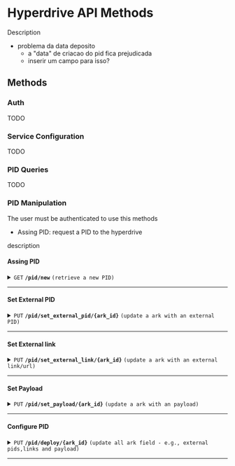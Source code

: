 # Hyperdrive API Methods

 Description 
 - problema da data deposito
	- a "data" de criacao do pid fica prejudicada
	- inserir um campo para isso?

## Methods


### Auth

TODO

### Service Configuration

TODO

### PID Queries

TODO

### PID Manipulation

The user must be authenticated to use this methods

- Assing PID: request a PID to the hyperdrive

description


#### Assing PID
<details>
 <summary><code>GET</code> <code><b>/pid/new</b></code> <code>(retrieve a new PID)</code></summary>

##### Parameters

> | name      |  type     | data type               | description                                                           |
> |----|---|---|---|
> | api_auth_key     |  required | str   | the api auth key  |

##### Responses

> | http code     | content-type                      | response                                                            |
> |----|---|---|
> | `200`         | `text/plain;charset=UTF-8`        | `{"pid":"8008/fk3abd1344"}`                                |
> | `400`         | `application/json`                | `{"code":"400","message":"Bad Request"}` |
> | `405`         | `text/html;charset=utf-8`         | None |

##### Example cURL

> ```javascript
>  curl -X GET -H "Content-Type: application/json" http://localhost:8889/pid/new
> ```

</details>

------------------------------------------------------------------------------------------

#### Set External PID
<details>
 <summary><code>PUT</code> <code><b>/pid/set_external_pid/{ark_id}</b></code> <code>(update a ark with an external PID)</code></summary>

##### Parameters

> | name      |  type     | data type               | description                                                           |
> |----|---|---|---|
> | api_auth_key     |  required | str   | the api auth key  |
> | ark_id       |  required | str   | the ark pid to be updated  |
> | external_pids |  required | str (json)   | the external pid  |
>
> The json of the external_pids should contain a list with all pids that will be added to the PID. For example:
>
>``` json 
> { external_pids : ["10.101.3.88.786"] }
> ```
> or
> ``` json 
> { external_pids : ["10.101.3.88.786","10.101.3.88.787","10.101.3.88.788"] }
> ```

##### Responses

> | http code     | content-type | response |
> |----|---|---|
> | `200`         | `text/plain;charset=UTF-8`        | `{"code":"200", "tx":["0xff67912abd"] }` or `{"code":"200", [ "tx":["0xff67912abd","0xff67912aba"] }`|
> | `400`         | `application/json`                | `{"code":"400","message":"Bad Request"}` |

##### Example cURL

> ```javascript
>  curl -X PUT -H "Content-Type: application/json" --data @put.json http://localhost:8889/pid/set_external_pid/'8008/fk3abc123'/
> ```

</details>

------------------------------------------------------------------------------------------

#### Set External link
<details>
 <summary><code>PUT</code> <code><b>/pid/set_external_link/{ark_id}</b></code> <code>(update a ark with an external link/url)</code></summary>

##### Parameters

> | name      |  type     | data type               | description                                                           |
> |----|---|---|---|
> | api_auth_key     |  required | str   | the api auth key  |
> | ark_id       |  required | str   | the ark pid to be updated  |
> | external_links |  required | str (json)   | the external links  |
>
> The json of the external_links should contain a list with all urls that will be added to the PID. Fro example:
>
>``` json 
> { external_links : ["www.google.com"] }
> ```
> or
> ``` json 
> { external_links : ["10.101.3.88.786","10.101.3.88.787","10.101.3.88.788"] }
> ```

##### Responses

> | http code     | content-type | response |
> |----|---|---|
> | `200`         | `text/plain;charset=UTF-8`        | `{"code":"200", "tx":["0xff67912abd"] }` or `{"code":"200", [ "tx":["0xff67912abd","0xff67912aba"] }`|
> | `400`         | `application/json`                | `{"code":"400","message":"Bad Request"}` |

##### Example cURL

> ```javascript
>  curl -X PUT -H "Content-Type: application/json" --data @put.json http://localhost:8889/pid/set_external_pid/'8008/fk3abc123'/
> ```

</details>

------------------------------------------------------------------------------------------

#### Set Payload
<details>
 <summary><code>PUT</code> <code><b>/pid/set_payload/{ark_id}</b></code> <code>(update a ark with an payload)</code></summary>

##### Parameters

> | name      |  type     | data type               | description                                                           |
> |----|---|---|---|
> | api_auth_key     |  required | str   | the api auth key  |
> | ark_id       |  required | str   | the ark pid to be updated  |
> | payload |  required | str  | payload  |
>
> **The payload format will be defined**

##### Responses

> | http code     | content-type | response |
> |----|---|---|
> | `200`         | `text/plain;charset=UTF-8`        | `{"code":"200", "tx":["0xff67912abd"] }` |
> | `400`         | `application/json`                | `{"code":"400","message":"Bad Request"}` |


##### Example cURL

> ```javascript
>  curl -X PUT -H "Content-Type: application/json" --data @put.json http://localhost:8889/pid/set_payload/'8008/fk3abc123'/
> ```

</details>

------------------------------------------------------------------------------------------

#### Configure PID
<details>
 <summary><code>PUT</code> <code><b>/pid/deploy/{ark_id}</b></code> <code>(update all ark field - e.g., external pids,links and payload)</code></summary>

##### Parameters

> | name      |  type     | data type               | description                                                           |
> |----|---|---|---|
> | api_auth_key     |  required | str   | the api auth key  |
> | ark_id       |  required | str   | the ark pid to be updated  |
> | external_pids |  optional | str (json)   | the external pids  |
> | external_links |  optional | str (json)   | the external links  |
> | payload |  required | str  | payload  |
>
> **The payload format will be defined**

##### Responses

> | http code     | content-type | response |
> |----|---|---|
> | `200`         | `text/plain;charset=UTF-8`        | `response_json` |
> | `400`         | `application/json`                | `{"code":"400","message":"Bad Request"}` |
>
> the response json
> ```json
> {"code":"200", 
>	"tx_urls": [],
>	"tx_links": [],
>	"tx_payload": ["0xff67912abd"]
>}
> ```
> notice that __tx_urls__ and __tx_urls__ can be empty or contains a list of transactions

##### Example cURL

> ```javascript
>  curl -X PUT -H "Content-Type: application/json" --data @put.json http://localhost:8889/pid/set_payload/'8008/fk3abc123'/
> ```

</details>

------------------------------------------------------------------------------------------

<!-- ## s -->
